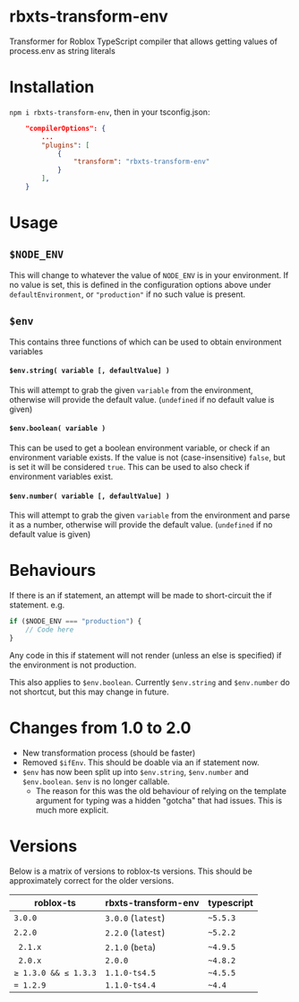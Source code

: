 # rbxts-transform-env

Transformer for Roblox TypeScript compiler that allows getting values of process.env as string literals

# Installation

`npm i rbxts-transform-env`, then in your tsconfig.json:

```json
    "compilerOptions": {
        ...
        "plugins": [
            {
                "transform": "rbxts-transform-env"
            }
        ],
    }
```

# Usage

## `$NODE_ENV`

This will change to whatever the value of `NODE_ENV` is in your environment. If no value is set, this is defined in the configuration options above under `defaultEnvironment`, or `"production"` if no such value is present.

## `$env`

This contains three functions of which can be used to obtain environment variables

#### `$env.string( variable [, defaultValue] )`

This will attempt to grab the given `variable` from the environment, otherwise will provide the default value. (`undefined` if no default value is given)

#### `$env.boolean( variable )`

This can be used to get a boolean environment variable, or check if an environment variable exists.
If the value is not (case-insensitive) `false`, but is set it will be considered `true`. This can be used to also check if environment variables exist.

#### `$env.number( variable [, defaultValue] )`

This will attempt to grab the given `variable` from the environment and parse it as a number, otherwise will provide the default value. (`undefined` if no default value is given)

# Behaviours

If there is an if statement, an attempt will be made to short-circuit the if statement. e.g.

```ts
if ($NODE_ENV === "production") {
	// Code here
}
```

Any code in this if statement will not render (unless an else is specified) if the environment is not production.

This also applies to `$env.boolean`. Currently `$env.string` and `$env.number` do not shortcut, but this may change in future.

# Changes from 1.0 to 2.0

-   New transformation process (should be faster)
-   Removed `$ifEnv`. This should be doable via an if statement now.
-   `$env` has now been split up into `$env.string`, `$env.number` and `$env.boolean`. `$env` is no longer callable.
    -   The reason for this was the old behaviour of relying on the template argument for typing was a hidden "gotcha" that had issues. This is much more explicit.

# Versions

Below is a matrix of versions to roblox-ts versions. This should be approximately correct for the older versions.

| roblox-ts            | rbxts-transform-env | typescript |
| -------------------- | ------------------- | ---------- |
| `3.0.0`              | `3.0.0` (`latest`)  | `~5.5.3`   |
| `2.2.0`              | `2.2.0` (`latest`)  | `~5.2.2`   |
| ` 2.1.x`             | `2.1.0` (`beta`)    | `~4.9.5`   |
| ` 2.0.x`             | `2.0.0`             | `~4.8.2`   |
| `≥ 1.3.0 && ≤ 1.3.3` | `1.1.0-ts4.5`       | `~4.5.5`   |
| `= 1.2.9`            | `1.1.0-ts4.4`       | `~4.4`     |

